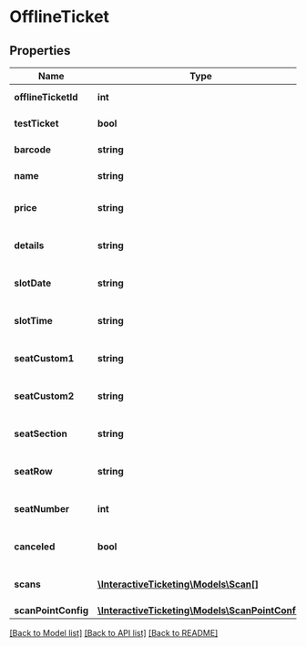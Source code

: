# OfflineTicket

## Properties
Name | Type | Description | Notes
------------ | ------------- | ------------- | -------------
**offlineTicketId** | **int** | The ticket ID | [optional] 
**testTicket** | **bool** | True if test mode | [optional] 
**barcode** | **string** | The ticket barcode | [optional] 
**name** | **string** | Name of ticket | [optional] 
**price** | **string** | Purchase price for the ticket | [optional] 
**details** | **string** | Details about the ticket | [optional] 
**slotDate** | **string** | Applicable to timed ticketing | [optional] 
**slotTime** | **string** | Applicable to timed ticketing | [optional] 
**seatCustom1** | **string** | Applicable to reserved seating | [optional] 
**seatCustom2** | **string** | Applicable to reserved seating | [optional] 
**seatSection** | **string** | Applicable to reserved seating | [optional] 
**seatRow** | **string** | Applicable to reserved seating | [optional] 
**seatNumber** | **int** | Applicable to reserved seating | [optional] 
**canceled** | **bool** | Canceled / Voided ticket | [optional] 
**scans** | [**\InteractiveTicketing\Models\Scan[]**](Scan.md) | Array of ticket scan activity | [optional] 
**scanPointConfig** | [**\InteractiveTicketing\Models\ScanPointConfig**](ScanPointConfig.md) |  | [optional] 

[[Back to Model list]](../../README.md#documentation-for-models) [[Back to API list]](../../README.md#documentation-for-api-endpoints) [[Back to README]](../../README.md)

